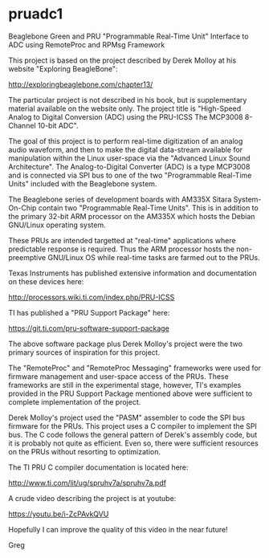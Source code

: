 # pruadc1
Beaglebone Green and PRU "Programmable Real-Time Unit" Interface to ADC using RemoteProc and RPMsg Framework

This project is based on the project described by Derek Molloy at his website "Exploring BeagleBone":

http://exploringbeaglebone.com/chapter13/

The particular project is not described in his book, but is supplementary material available on the website only.
The project title is "High-Speed Analog to Digital Conversion (ADC) using the PRU-ICSS
The MCP3008 8-Channel 10-bit ADC".

The goal of this project is to perform real-time digitization of an analog audio waveform, and then to make the digital
data-stream available for manipulation within the Linux user-space via the "Advanced Linux Sound Architecture".
The Analog-to-Digital Converter (ADC) is a type MCP3008 and is connected via SPI bus to one of the two "Programmable
Real-Time Units" included with the Beaglebone system.

The Beaglebone series of development boards with AM335X Sitara System-On-Chip contain two "Programmable Real-Time Units".
This is in addition to the primary 32-bit ARM processor on the AM335X which hosts the Debian GNU/Linux operating system.

These PRUs are intended targetted at "real-time" applications where predictable response is required.
Thus the ARM processor hosts the non-preemptive GNU/Linux OS while real-time tasks are farmed out to the PRUs.

Texas Instruments has published extensive information and documentation on these devices here:

http://processors.wiki.ti.com/index.php/PRU-ICSS

TI has published a "PRU Support Package" here:

https://git.ti.com/pru-software-support-package

The above software package plus Derek Molloy's project were the two primary sources of inspiration for this project.

The "RemoteProc" and "RemoteProc Messaging" frameworks were used for firmware management and user-space access of
the PRUs.  These frameworks are still in the experimental stage, however, TI's examples provided in the PRU
Support Package mentioned above were sufficient to complete implementation of the project.

Derek Molloy's project used the "PASM" assembler to code the SPI bus firmware for the PRUs.  This project uses a 
C compiler to implement the SPI bus.  The C code follows the general pattern of Derek's assembly code, but it is
probably not quite as efficient.  Even so, there were sufficient resources on the PRUs without resorting to
optimization.

The TI PRU C compiler documentation is located here:

http://www.ti.com/lit/ug/spruhv7a/spruhv7a.pdf

A crude video describing the project is at youtube:

https://youtu.be/i-ZcPAvkQVU

Hopefully I can improve the quality of this video in the near future!

Greg
